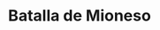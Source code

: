 ﻿---
title: "Batalla de Mioneso"
permalink: periodes_549.html
layout: periode
dataInici: -190
sidebar: periodes
pares:
  - id: 56
    title: "Guerra Siria"
    dataInici: "(-192)"
    dataFi: "(-188)"

fills:
jocsPrincipals:
jocsEscenaris:
jocsEpoca:
  - title: "War Galley"
    bggId: 1894
    escenari: "Side"

jocsEpocaEscenaris:
---
